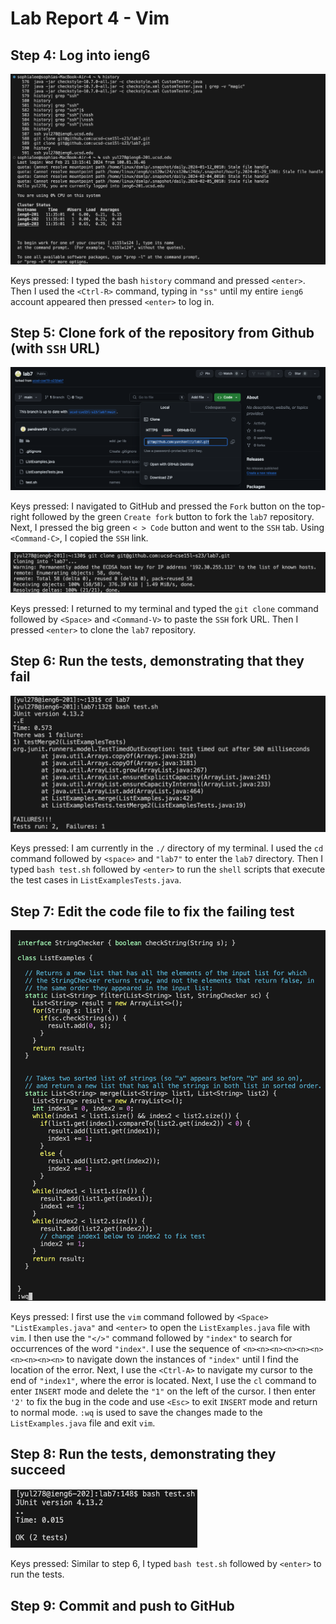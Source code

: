# Lab Report 4 - Vim
## Step 4: Log into ieng6
![Image](lab4(1).png)

Keys pressed: I typed the bash ```history``` command and pressed ```<enter>```. Then I used the ```<Ctrl-R>``` command, typing in ```"ss"``` until my entire ```ieng6``` account appeared then pressed ```<enter>``` to log in. 


## Step 5: Clone fork of the repository from Github (with ```SSH``` URL)
![Image](lab4(fork).png)

Keys pressed: I navigated to GitHub and pressed the ```Fork``` button on the top-right followed by the green ```Create fork``` button to fork the ```lab7``` repository. Next, I pressed the big green ```< > Code``` button and went to the ```SSH``` tab. Using ```<Command-C>```, I copied the ```SSH``` link. 

![Image](lab4(2).png)

Keys pressed: I returned to my terminal and typed the ```git clone``` command followed by ```<Space>``` and ```<Command-V>``` to paste the ```SSH``` fork URL. Then I pressed ```<enter>``` to clone the ```lab7``` repository.

## Step 6: Run the tests, demonstrating that they fail
![Image](lab4(3).png)

Keys pressed: I am currently in the ```./``` directory of my terminal. I used the ```cd``` command followed by ```<space>``` and ```"lab7"``` to enter the ```lab7``` directory. Then I typed ```bash test.sh``` followed by ```<enter>``` to run the ```shell``` scripts that execute the test cases in ```ListExamplesTests.java```. 

## Step 7: Edit the code file to fix the failing test
![Image](lab4(4).png)

Keys pressed: I first use the ```vim``` command followed by ```<Space>``` ```"ListExamples.java"``` and ```<enter>``` to open the ```ListExamples.java``` file with ```vim```. I then use the ```"</>"``` command followed by ```"index"``` to search for occurrences of the word ```"index"```. I use the sequence of ```<n><n><n><n><n><n><n><n><n><n>``` to navigate down the instances of ```"index"``` until I find the location of the error. Next, I use the ```<Ctrl-A>``` to navigate my cursor to the end of ```"index1"```, where the error is located. Next, I use the ```cl``` command to enter ```INSERT``` mode and delete the ```"1"``` on the left of the cursor. I then enter ```'2'``` to fix the bug in the code and use ```<Esc>``` to exit ```INSERT``` mode and return to normal mode. ```:wq``` is used to save the changes made to the ```ListExamples.java``` file and exit ```vim```. 

## Step 8: Run the tests, demonstrating they succeed
![Image](lab4(5).png)

Keys pressed: Similar to step 6, I typed ```bash test.sh``` followed by ```<enter>``` to run the tests. 

## Step 9: Commit and push to GitHub











